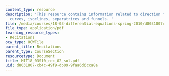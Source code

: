 ```yaml
---
content_type: resource
description: 'This resource contains information related to direction fields, integral
  curves, isoclines, separatrices and funnels. '
file: /media/courses/18-03-differential-equations-spring-2010/d8031807cb4c49f9db099faa6d6cca8a_MIT18_03S10_rec_02_sol.pdf
file_type: application/pdf
learning_resource_types:
- Recitations
ocw_type: OCWFile
parent_title: Recitations
parent_type: CourseSection
resourcetype: Document
title: MIT18_03S10_rec_02_sol.pdf
uid: d8031807-cb4c-49f9-db09-9faa6d6cca8a
---
```

